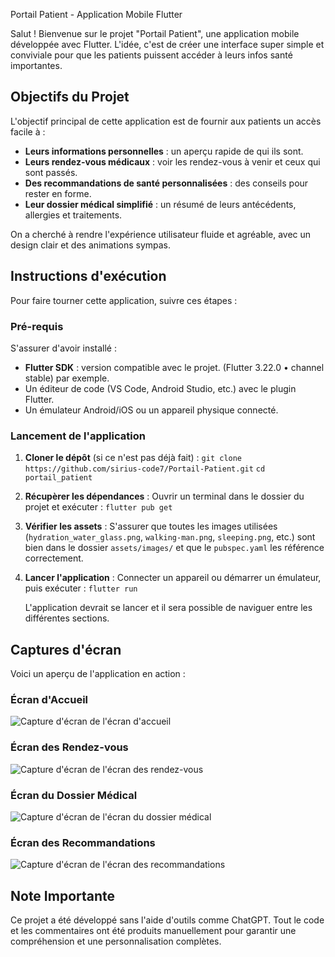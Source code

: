 Portail Patient - Application Mobile Flutter

Salut ! Bienvenue sur le projet "Portail Patient", une application mobile développée avec Flutter. L'idée, c'est de créer une interface super simple et conviviale pour que les patients puissent accéder à leurs infos santé importantes.

## Objectifs du Projet

L'objectif principal de cette application est de fournir aux patients un accès facile à :

* **Leurs informations personnelles** : un aperçu rapide de qui ils sont.
* **Leurs rendez-vous médicaux** : voir les rendez-vous à venir et ceux qui sont passés.
* **Des recommandations de santé personnalisées** : des conseils pour rester en forme.
* **Leur dossier médical simplifié** : un résumé de leurs antécédents, allergies et traitements.

On a cherché à rendre l'expérience utilisateur fluide et agréable, avec un design clair et des animations sympas.

## Instructions d'exécution

Pour faire tourner cette application, suivre ces étapes :

### Pré-requis

S'assurer d'avoir installé :

* **Flutter SDK** : version compatible avec le projet. (Flutter 3.22.0 • channel stable) par exemple.
* Un éditeur de code (VS Code, Android Studio, etc.) avec le plugin Flutter.
* Un émulateur Android/iOS ou un appareil physique connecté.

### Lancement de l'application

1.  **Cloner le dépôt** (si ce n'est pas déjà fait) :
    `git clone https://github.com/sirius-code7/Portail-Patient.git`
    `cd portail_patient`

2.  **Récupèrer les dépendances** :
    Ouvrir un terminal dans le dossier du projet et exécuter :
    `flutter pub get`

3.  **Vérifier les assets** :
    S'assurer que toutes les images utilisées (`hydration_water_glass.png`, `walking-man.png`, `sleeping.png`, etc.) sont bien dans le dossier `assets/images/` et que le `pubspec.yaml` les référence correctement.

4.  **Lancer l'application** :
    Connecter un appareil ou démarrer un émulateur, puis exécuter :
    `flutter run`

    L'application devrait se lancer et il sera possible de naviguer entre les différentes sections.

## Captures d'écran

Voici un aperçu de l'application en action :

### Écran d'Accueil
![Capture d'écran de l'écran d'accueil](assets/captures/Accueil.png)

### Écran des Rendez-vous
![Capture d'écran de l'écran des rendez-vous](assets/captures/Rendez-vous.png)

### Écran du Dossier Médical
![Capture d'écran de l'écran du dossier médical](assets/captures/Dossier.png)

### Écran des Recommandations
![Capture d'écran de l'écran des recommandations](assets/captures/Recommandations.png)

## Note Importante

Ce projet a été développé sans l'aide d'outils comme ChatGPT. Tout le code et les commentaires ont été produits manuellement pour garantir une compréhension et une personnalisation complètes.

